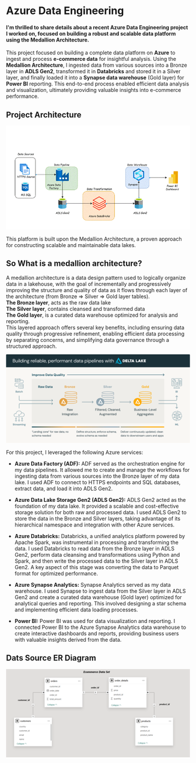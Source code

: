 # Azure Data Engineering

#### I'm thrilled to share details about a recent Azure Data Engineering project I worked on, focused on building a robust and scalable data platform using the Medallion Architecture.

This project focused on building a complete data platform on **Azure** to ingest and process **e-commerce data** for insightful analysis.  Using the **Medallion Architecture**, I ingested data from various sources into a Bronze layer in **ADLS Gen2**, transformed it in **Databricks** and stored it in a Silver layer, and finally loaded it into a **Synapse data warehouse** (Gold layer) for **Power BI** reporting.  This end-to-end process enabled efficient data analysis and visualization, ultimately providing valuable insights into e-commerce performance.

## Project Architecture


![Project Architecture](https://github.com/sairish/Azure-Data-Engineering/blob/main/Architecture%20Diagrams/Azure%20ArchitectureGif.gif)

This platform is built upon the Medallion Architecture, a proven approach for constructing scalable and maintainable data lakes.
## So What is a medallion architecture?
A medallion architecture is a data design pattern used to logically organize data in a lakehouse, with the goal of incrementally and progressively improving the structure and quality of data as it flows through each layer of the architecture (from Bronze ⇒ Silver ⇒ Gold layer tables).\
**The Bronze layer**, acts as the raw data lake \
**The Silver layer**, contains cleansed and transformed data\
**The Gold layer**, is a curated data warehouse optimized for analysis and reporting. \
This layered approach offers several key benefits, including ensuring data quality through progressive refinement, enabling efficient data processing by separating concerns, and simplifying data governance through a structured approach.

![Medallion Architecture](https://github.com/sairish/Azure-Data-Engineering/blob/main/Support%20Images/Meallion%20Architecture.png)

For this project, I leveraged the following Azure services:

*   **Azure Data Factory (ADF):**  ADF served as the orchestration engine for my data pipelines.  It allowed me to create and manage the workflows for ingesting data from various sources into the Bronze layer of my data lake.  I used ADF to connect to HTTPS endpoints and SQL databases, extract data, and load it into ADLS Gen2.

*   **Azure Data Lake Storage Gen2 (ADLS Gen2):** ADLS Gen2 acted as the foundation of my data lake.  It provided a scalable and cost-effective storage solution for both raw and processed data.  I used ADLS Gen2 to store the data in the Bronze and Silver layers, taking advantage of its hierarchical namespace and integration with other Azure services.

*   **Azure Databricks:** Databricks, a unified analytics platform powered by Apache Spark, was instrumental in processing and transforming the data. I used Databricks to read data from the Bronze layer in ADLS Gen2, perform data cleansing and transformations using Python and Spark, and then write the processed data to the Silver layer in ADLS Gen2.  A key aspect of this stage was converting the data to Parquet format for optimized performance.

*   **Azure Synapse Analytics:**  Synapse Analytics served as my data warehouse.  I used Synapse to ingest data from the Silver layer in ADLS Gen2 and create a curated data warehouse (Gold layer) optimized for analytical queries and reporting.  This involved designing a star schema and implementing efficient data loading processes.

*   **Power BI:** Power BI was used for data visualization and reporting. I connected Power BI to the Azure Synapse Analytics data warehouse to create interactive dashboards and reports, providing business users with valuable insights derived from the data.



## Dats Source ER Diagram


![Dats Source ER Diagram](https://github.com/sairish/Azure-Data-Engineering/blob/main/Data%20Source/Ecomm%20Dataset%20ER%20Diagram.png)
